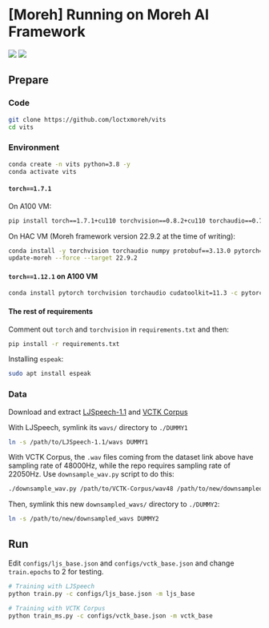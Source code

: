# [Moreh] Running on Moreh AI Framework
![](https://badgen.net/badge/Moreh-HAC/fail/red) ![](https://badgen.net/badge/Nvidia-A100/passed/green)

## Prepare

### Code
```bash
git clone https://github.com/loctxmoreh/vits
cd vits
```

### Environment
```bash
conda create -n vits python=3.8 -y
conda activate vits
```

#### `torch==1.7.1`
On A100 VM:
```bash
pip install torch==1.7.1+cu110 torchvision==0.8.2+cu110 torchaudio==0.7.2 -f https://download.pytorch.org/whl/torch_stable.html
```

On HAC VM (Moreh framework version 22.9.2 at the time of writing):
```bash
conda install -y torchvision torchaudio numpy protobuf==3.13.0 pytorch==1.7.1 cpuonly -c pytorch
update-moreh --force --target 22.9.2
```

#### `torch==1.12.1` on A100 VM
```bash
conda install pytorch torchvision torchaudio cudatoolkit=11.3 -c pytorch
```

#### The rest of requirements
Comment out `torch` and `torchvision` in `requirements.txt` and then:
```bash
pip install -r requirements.txt
```

Installing `espeak`:
```bash
sudo apt install espeak
```


### Data
Download and extract
[LJSpeech-1.1](https://data.keithito.com/data/speech/LJSpeech-1.1.tar.bz2)
and
[VCTK Corpus](http://www.udialogue.org/download/VCTK-Corpus.tar.gz)

With LJSpeech, symlink its `wavs/` directory to `./DUMMY1`
```bash
ln -s /path/to/LJSpeech-1.1/wavs DUMMY1
```

With VCTK Corpus, the `.wav` files coming from the dataset link above have
sampling rate of 48000Hz, while the repo requires sampling rate of 22050Hz.
Use `downsample_wav.py` script to do this:
```bash
./downsample_wav.py /path/to/VCTK-Corpus/wav48 /path/to/new/downsampled_wavs 48000 22050
```
Then, symlink this new `downsampled_wavs/` directory to `./DUMMY2`:
```bash
ln -s /path/to/new/downsampled_wavs DUMMY2
```

## Run
Edit `configs/ljs_base.json` and `configs/vctk_base.json` and change
`train.epochs` to 2 for testing.

```bash
# Training with LJSpeech
python train.py -c configs/ljs_base.json -m ljs_base

# Training with VCTK Corpus
python train_ms.py -c configs/vctk_base.json -m vctk_base
```
